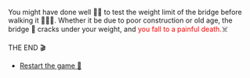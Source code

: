   You might have done well 👍🏻 to test the weight limit of the bridge before walking it 🚶🏻‍♂️. Whether it be due to poor construction or old age, the bridge 🌉 cracks under your weight, and <span style= "color:red"> you fall  to a painful death.</span>☠️
<br>

THE END 🎬
<br>

-    [Restart the game 🔁](../begin-journey.md)

